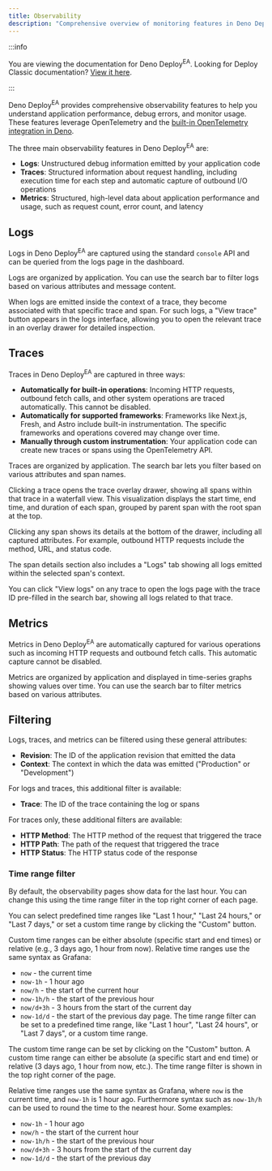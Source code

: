 ```yaml
---
title: Observability
description: "Comprehensive overview of monitoring features in Deno Deploy Early Access, including logs, traces, metrics, and filtering options."
---
```


:::info

You are viewing the documentation for Deno Deploy<sup>EA</sup>. Looking for
Deploy Classic documentation? [View it here](/deploy/).

:::

Deno Deploy<sup>EA</sup> provides comprehensive observability features to help
you understand application performance, debug errors, and monitor usage. These
features leverage OpenTelemetry and the
[built-in OpenTelemetry integration in Deno](/runtime/fundamentals/open_telemetry/).

The three main observability features in Deno Deploy<sup>EA</sup> are:

- **Logs**: Unstructured debug information emitted by your application code
- **Traces**: Structured information about request handling, including execution
  time for each step and automatic capture of outbound I/O operations
- **Metrics**: Structured, high-level data about application performance and
  usage, such as request count, error count, and latency

## Logs

Logs in Deno Deploy<sup>EA</sup> are captured using the standard `console` API
and can be queried from the logs page in the dashboard.

Logs are organized by application. You can use the search bar to filter logs
based on various attributes and message content.

When logs are emitted inside the context of a trace, they become associated with
that specific trace and span. For such logs, a "View trace" button appears in
the logs interface, allowing you to open the relevant trace in an overlay drawer
for detailed inspection.

## Traces

Traces in Deno Deploy<sup>EA</sup> are captured in three ways:

- **Automatically for built-in operations**: Incoming HTTP requests, outbound
  fetch calls, and other system operations are traced automatically. This cannot
  be disabled.
- **Automatically for supported frameworks**: Frameworks like Next.js, Fresh,
  and Astro include built-in instrumentation. The specific frameworks and
  operations covered may change over time.
- **Manually through custom instrumentation**: Your application code can create
  new traces or spans using the OpenTelemetry API.

Traces are organized by application. The search bar lets you filter based on
various attributes and span names.

Clicking a trace opens the trace overlay drawer, showing all spans within that
trace in a waterfall view. This visualization displays the start time, end time,
and duration of each span, grouped by parent span with the root span at the top.

Clicking any span shows its details at the bottom of the drawer, including all
captured attributes. For example, outbound HTTP requests include the method,
URL, and status code.

The span details section also includes a "Logs" tab showing all logs emitted
within the selected span's context.

You can click "View logs" on any trace to open the logs page with the trace ID
pre-filled in the search bar, showing all logs related to that trace.

## Metrics

Metrics in Deno Deploy<sup>EA</sup> are automatically captured for various
operations such as incoming HTTP requests and outbound fetch calls. This
automatic capture cannot be disabled.

Metrics are organized by application and displayed in time-series graphs showing
values over time. You can use the search bar to filter metrics based on various
attributes.

## Filtering

Logs, traces, and metrics can be filtered using these general attributes:

- **Revision**: The ID of the application revision that emitted the data
- **Context**: The context in which the data was emitted ("Production" or
  "Development")

For logs and traces, this additional filter is available:

- **Trace**: The ID of the trace containing the log or spans

For traces only, these additional filters are available:

- **HTTP Method**: The HTTP method of the request that triggered the trace
- **HTTP Path**: The path of the request that triggered the trace
- **HTTP Status**: The HTTP status code of the response

### Time range filter

By default, the observability pages show data for the last hour. You can change
this using the time range filter in the top right corner of each page.

You can select predefined time ranges like "Last 1 hour," "Last 24 hours," or
"Last 7 days," or set a custom time range by clicking the "Custom" button.

Custom time ranges can be either absolute (specific start and end times) or
relative (e.g., 3 days ago, 1 hour from now). Relative time ranges use the same
syntax as Grafana:

- `now` - the current time
- `now-1h` - 1 hour ago
- `now/h` - the start of the current hour
- `now-1h/h` - the start of the previous hour
- `now/d+3h` - 3 hours from the start of the current day
- `now-1d/d` - the start of the previous day page. The time range filter can be
  set to a predefined time range, like "Last 1 hour", "Last 24 hours", or "Last
  7 days", or a custom time range.

The custom time range can be set by clicking on the "Custom" button. A custom
time range can either be absolute (a specific start and end time) or relative (3
days ago, 1 hour from now, etc.). The time range filter is shown in the top
right corner of the page.

Relative time ranges use the same syntax as Grafana, where `now` is the current
time, and `now-1h` is 1 hour ago. Furthermore syntax such as `now-1h/h` can be
used to round the time to the nearest hour. Some examples:

- `now-1h` - 1 hour ago
- `now/h` - the start of the current hour
- `now-1h/h` - the start of the previous hour
- `now/d+3h` - 3 hours from the start of the current day
- `now-1d/d` - the start of the previous day
